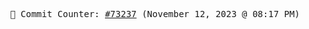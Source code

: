 <p align="center">
    <samp>
        📮 Commit Counter: <a href="https://github.com/Javascript-void0/Javascript-void0/commits/main">#73237</a> (November 12, 2023 @ 08:17 PM)
    </samp>
</p>